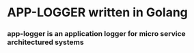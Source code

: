 # APP-LOGGER written in Golang
### app-logger is an application logger for micro service architectured systems